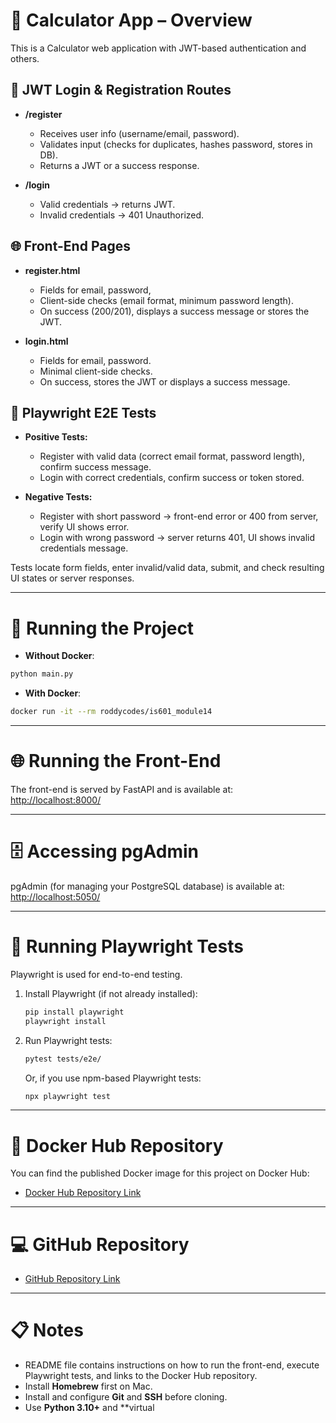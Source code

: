 # 🧮 Calculator App – Overview

This is a Calculator web application with JWT-based authentication and others.

## 🔐 JWT Login & Registration Routes

- **/register**

  - Receives user info (username/email, password).
  - Validates input (checks for duplicates, hashes password, stores in DB).
  - Returns a JWT or a success response.

- **/login**
  - Valid credentials → returns JWT.
  - Invalid credentials → 401 Unauthorized.

## 🌐 Front-End Pages

- **register.html**

  - Fields for email, password,
  - Client-side checks (email format, minimum password length).
  - On success (200/201), displays a success message or stores the JWT.

- **login.html**
  - Fields for email, password.
  - Minimal client-side checks.
  - On success, stores the JWT or displays a success message.

## 🧪 Playwright E2E Tests

- **Positive Tests:**

  - Register with valid data (correct email format, password length), confirm success message.
  - Login with correct credentials, confirm success or token stored.

- **Negative Tests:**
  - Register with short password → front-end error or 400 from server, verify UI shows error.
  - Login with wrong password → server returns 401, UI shows invalid credentials message.

Tests locate form fields, enter invalid/valid data, submit, and check resulting UI states or server responses.

---

# 🚀 Running the Project

- **Without Docker**:

```bash
python main.py
```

- **With Docker**:

```bash
docker run -it --rm roddycodes/is601_module14
```

---

# 🌐 Running the Front-End

The front-end is served by FastAPI and is available at:  
[http://localhost:8000/](http://localhost:8000/)

---

# 🗄️ Accessing pgAdmin

pgAdmin (for managing your PostgreSQL database) is available at:  
[http://localhost:5050/](http://localhost:5050/)

---

# 🧪 Running Playwright Tests

Playwright is used for end-to-end testing.

1. Install Playwright (if not already installed):
   ```bash
   pip install playwright
   playwright install
   ```
2. Run Playwright tests:
   ```bash
   pytest tests/e2e/
   ```
   Or, if you use npm-based Playwright tests:
   ```bash
   npx playwright test
   ```

---

# 🐳 Docker Hub Repository

You can find the published Docker image for this project on Docker Hub:

- [Docker Hub Repository Link](https://hub.docker.com/repository/docker/roddycodes/is601_module14/general)

---

# 💻 GitHub Repository

- [GitHub Repository Link](https://github.com/RoddyCodes/module14_is601)

---

# 📋 Notes

- README file contains instructions on how to run the front-end, execute Playwright tests, and links to the Docker Hub repository.
- Install **Homebrew** first on Mac.
- Install and configure **Git** and **SSH** before cloning.
- Use **Python 3.10+** and \*\*virtual
